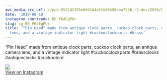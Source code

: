 ```yaml
---
aws_media_src_url: //pub-5541d2355e6941b4a5fe50450aba723b.r2.dev/2019/08/2019-08-10_13-52-37_UTC.jpg
date: '2019-08-10'
instagram_shortcode: B0_F64EgPUr
slug: ig-B0_F64EgPUr
title: '“Pin Head” made from antique clock parts, cuckoo clock parts, an antique camera
  lens, and a vintage indicator light #cuckooclockparts #brass'
---
```


“Pin Head” made from antique clock parts, cuckoo clock parts, an antique camera lens, and a vintage indicator light #cuckooclockparts #brassclocks #antiqueclocks #cuckoobird 

![](//pub-5541d2355e6941b4a5fe50450aba723b.r2.dev/2019/08/2019-08-10_13-52-37_UTC.jpg)   
[View on Instagram](https://www.instagram.com/p/B0_F64EgPUr/)